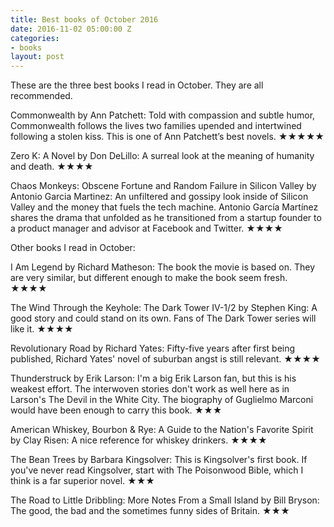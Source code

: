 ```yaml
---
title: Best books of October 2016
date: 2016-11-02 05:00:00 Z
categories:
- books
layout: post
---
```


These are the three best books I read in October. They are all recommended.

Commonwealth by Ann Patchett: Told with compassion and subtle humor, Commonwealth follows the lives two families upended and intertwined following a stolen kiss. This is one of Ann Patchett’s best novels. ★★★★★

Zero K: A Novel by Don DeLillo: A surreal look at the meaning of humanity and death. ★★★★

Chaos Monkeys: Obscene Fortune and Random Failure in Silicon Valley by Antonio Garcia Martinez: An unfiltered and gossipy look inside of Silicon Valley and the money that fuels the tech machine. Antonio García Martínez shares the drama that unfolded as he transitioned from a startup founder to a product manager and advisor at Facebook and Twitter. ★★★★

Other books I read in October:

I Am Legend by Richard Matheson: The book the movie is based on. They are very similar, but different enough to make the book seem fresh. ★★★★

The Wind Through the Keyhole: The Dark Tower IV-1/2 by Stephen King: A good story and could stand on its own. Fans of The Dark Tower series will like it. ★★★★

Revolutionary Road by Richard Yates: Fifty-five years after first being published, Richard Yates' novel of suburban angst is still relevant. ★★★★

Thunderstruck by Erik Larson: I'm a big Erik Larson fan, but this is his weakest effort. The interwoven stories don't work as well here as in Larson's The Devil in the White City. The biography of Guglielmo Marconi would have been enough to carry this book. ★★★

American Whiskey, Bourbon & Rye: A Guide to the Nation's Favorite Spirit by Clay Risen: A nice reference for whiskey drinkers. ★★★★

The Bean Trees by Barbara Kingsolver: This is Kingsolver's first book. If you've never read Kingsolver, start with The Poisonwood Bible, which I think is a far superior novel. ★★★

The Road to Little Dribbling: More Notes From a Small Island by Bill Bryson: The good, the bad and the sometimes funny sides of Britain. ★★★

